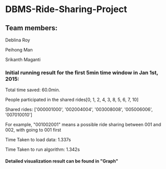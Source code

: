 # DBMS-Ride-Sharing-Project

## Team members: 

Deblina Roy

Peihong Man

Srikanth Maganti


### Initial running result for the first 5min time window in Jan 1st, 2015: 

Total time saved: 60.0min. 

People participated in the shared rides[0, 1, 2, 4, 3, 8, 5, 6, 7, 10]

Shared rides: ['000001000', '002004004', '003008008', '005006006', '007010010']

For example, "001002001" means a possible ride sharing between 001 and 002, with going to 001 first

Time Taken to load data: 1.337s

Time Taken to run algorithm: 1.342s

#### Detailed visualization result can be found in "Graph"
